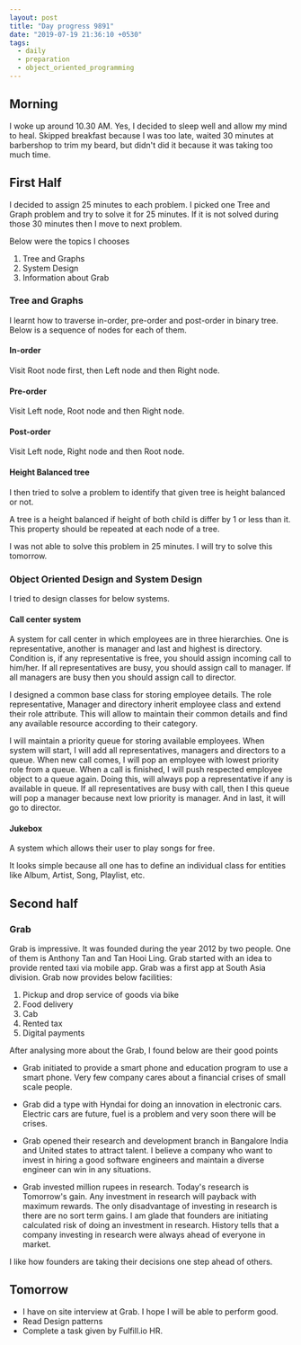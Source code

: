 ```yaml
---
layout: post
title: "Day progress 9891"
date: "2019-07-19 21:36:10 +0530"
tags:
  - daily
  - preparation
  - object_oriented_programming
---
```


## Morning

I woke up around 10.30 AM. Yes, I decided to sleep well and allow my mind to
heal. Skipped breakfast because I was too late, waited 30 minutes at barbershop
to trim my beard, but didn't did it because it was taking too much time.


## First Half

I decided to assign 25 minutes to each problem. I picked one Tree and Graph
problem and try to solve it for 25 minutes. If it is not solved during those 30
minutes then I move to next problem.

Below were the topics I chooses 

1. Tree and Graphs
2. System Design
3. Information about Grab


### Tree and Graphs

I learnt how to traverse in-order, pre-order and post-order in binary tree.
Below is a sequence of nodes for each of them.


#### In-order

Visit Root node first, then Left node and then Right node.


#### Pre-order

Visit Left node, Root node and then Right node.


#### Post-order

Visit Left node, Right node and then Root node.


#### Height Balanced tree

I then tried to solve a problem to identify that given tree is height balanced
or not.

A tree is a height balanced if height of both child is differ by 1 or less than
it. This property should be repeated at each node of a tree.

I was not able to solve this problem in 25 minutes. I will try to solve this
tomorrow.


### Object Oriented Design and System Design

I tried to design classes for below systems.

#### Call center system

A system for call center in which employees are in three hierarchies. One is
representative, another is manager and last and highest is directory. Condition
is, if any representative is free, you should assign incoming call to him/her.
If all representatives are busy, you should assign call to manager. If all
managers are busy then you should assign call to director.

I designed a common base class for storing employee details. The role
representative, Manager and directory inherit employee class and extend their
role attribute. This will allow to maintain their common details and find any
available resource according to their category.

I will maintain a priority queue for storing available employees. When system
will start, I will add all representatives, managers and directors to a queue.
When new call comes, I will pop an employee with lowest priority role from a
queue. When a call is finished, I will push respected employee object to a queue
again. Doing this, will always pop a representative if any is available in
queue. If all representatives are busy with call, then I this queue will pop a
manager because next low priority is manager. And in last, it will go to
director.

#### Jukebox

A system which allows their user to play songs for free.

It looks simple because all one has to define an individual class for entities
like Album, Artist, Song, Playlist, etc.


## Second half


### Grab


Grab is impressive. It was founded during the year 2012 by two people. One of
them is Anthony Tan and Tan Hooi Ling. Grab started with an idea to provide
rented taxi via mobile app. Grab was a first app at South Asia division. Grab
now provides below facilities:

1. Pickup and drop service of goods via bike
2. Food delivery
3. Cab
4. Rented tax
5. Digital payments

After analysing more about the Grab, I found below are their good points

* Grab initiated to provide a smart phone and education program to use a smart
phone. Very few company cares about a financial crises of small scale people.

* Grab did a type with Hyndai for doing an innovation in electronic cars.
Electric cars are future, fuel is a problem and very soon there will be crises.

* Grab opened their research and development branch in Bangalore India and
United states to attract talent. I believe a company who want to invest in
hiring a good software engineers and maintain a diverse engineer can win in any
situations.

* Grab invested million rupees in research. Today's research is Tomorrow's gain.
Any investment in research will payback with maximum rewards. The only
disadvantage of investing in research is there are no sort term gains. I am
glade that founders are initiating calculated risk of doing an investment in
research. History tells that a company investing in research were always ahead
of everyone in market.

I like how founders are taking their decisions one step ahead of others.


## Tomorrow

* I have on site interview at Grab. I hope I will be able to perform good.
* Read Design patterns
* Complete a task given by Fulfill.io HR.
